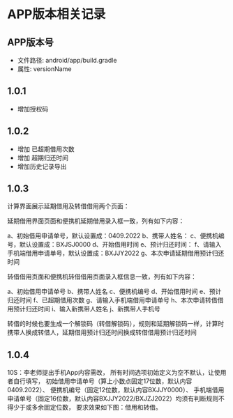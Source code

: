 # APP版本相关记录

## APP版本号

- 文件路径: android/app/build.gradle
- 属性: versionName

## 1.0.1

- 增加授权码

## 1.0.2

- 增加 已超期借用次数
- 增加 超期归还时间
- 增加历史记录导出

## 1.0.3

计算界面展示延期借用及转借借用两个页面：

延期借用界面页面和便携机延期借用录入框一致，列有如下内容：

a、初始借用申请单号，默认设置成：0409.2022
b、携带人姓名：
c、便携机编号，默认设置成：BXJSJ0000
d、开始借用时间
e、预计归还时间：
f、请输入手机端借用申请单号，默认设置成：BXJJY2022
g、本次申请延期借用预计归还时间

转借借用页面和便携机转借借用页面录入框信息一致，列有如下内容：

a、初始借用申请单号
b、携带人姓名
c、便携机编号
d、开始借用时间
e、预计归还时间
f、已超期借用次数
g、请输入手机端借用申请单号
h、本次申请转借借用预计归还时间
i、输入新携带人姓名
j、新携带人手机号

转借的时候也要生成一个解锁码（转借解锁码），规则和延期解锁码一样，计算时携带人换成转借人，延期借用预计归还时间换成转借借用预计归还时间

## 1.0.4

10S：李老师提出手机App内容需改，
所有时间选项初始定义为空不默认，让使用者自行填写，
初始借用申请单号（算上小数点固定17位数，默认内容0409.2022）、
便携机编号（固定12位数，默认内容BXJJY0000）、
手机端借用申请单号（固定16位数，默认内容BXJJY2022/BXJZJ2022）均须有判断规则不得少于或多余固定位数，
要求效果如下图：借用和转借。